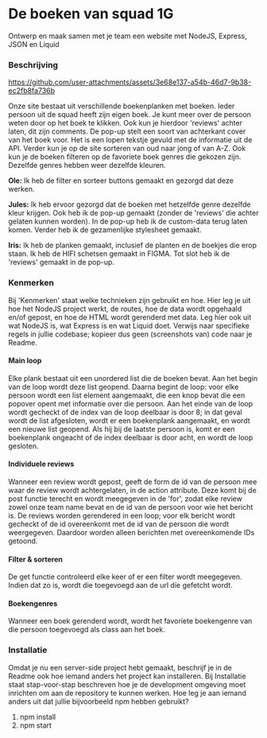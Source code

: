 # De boeken van squad 1G
Ontwerp en maak samen met je team een website met NodeJS, Express, JSON en Liquid


### Beschrijving



https://github.com/user-attachments/assets/3e68e137-a54b-46d7-9b38-ec2fb8fa736b



Onze site bestaat uit verschillende boekenplanken met boeken. Ieder persoon uit de squad heeft zijn eigen boek. Je kunt meer over de persoon weten door op het boek te klikken. Ook kun je hierdoor 'reviews' achter laten, dit zijn comments. De pop-up stelt een soort van achterkant cover van het boek voor. Het is een lopen tekstje gevuld met de informatie uit de API. Verder kun je op de site sorteren van oud naar jong of van A-Z. Ook kun je de boeken filteren op de favoriete boek genres die gekozen zijn. Dezelfde genres hebben weer dezelfde kleuren.

**Ole:** Ik heb de filter en sorteer buttons gemaakt en gezorgd dat deze werken. 

**Jules:** Ik heb ervoor gezorgd dat de boeken met hetzelfde genre dezelfde kleur krijgen. Ook heb ik de pop-up gemaakt (zonder de 'reviews' die achter gelaten kunnen worden). In de pop-up heb ik de custom-data terug laten komen. Verder heb ik de gezamenlijke stylesheet gemaakt. 

**Iris:** Ik heb de planken gemaakt, inclusief de planten en de boekjes die erop staan. Ik heb de HIFI schetsen gemaakt in FIGMA. Tot slot heb ik de 'reviews' gemaakt in de pop-up. 

### Kenmerken
Bij 'Kenmerken' staat welke technieken zijn gebruikt en hoe. Hier leg je uit hoe het NodeJS project werkt, de routes, hoe de data wordt opgehaald en/of gepost, en hoe de HTML wordt gerenderd met data. Leg hier ook uit wat NodeJS is, wat Express is en wat Liquid doet. Verwijs naar specifieke regels in jullie codebase; kopieer dus geen (screenshots van) code naar je Readme.

#### Main loop
Elke plank bestaat uit een unordered list die de boeken bevat. Aan het begin van de loop wordt deze list geopend. Daarna begint de loop: voor elke persoon wordt een list element aangemaakt, die een knop bevat die een popover opent met informatie over die persoon. Aan het einde van de loop wordt gecheckt of de index van de loop deelbaar is door 8; in dat geval wordt de list afgesloten, wordt er een boekenplank aangemaakt, en wordt een nieuwe list geopend. Als hij bij de laatste persoon is, komt er een boekenplank ongeacht of de index deelbaar is door acht, en wordt de loop gesloten.

#### Individuele reviews
Wanneer een review wordt gepost, geeft de form de id van de persoon mee waar de review wordt achtergelaten, in de action attribute. Deze komt bij de post functie terecht en wordt meegegeven in de 'for', zodat elke review zowel onze team name bevat en de id van de persoon voor wie het bericht is.
De reviews worden gerendered in een loop; voor elk bericht wordt gecheckt of de id overeenkomt met de id van de persoon die wordt weergegeven. Daardoor worden alleen berichten met overeenkomende IDs getoond.

#### Filter & sorteren
De get functie controleerd elke keer of er een filter wordt meegegeven. Indien dat zo is, wordt die toegevoegd aan de url die gefetcht wordt. 

#### Boekengenres
Wanneer een boek gerenderd wordt, wordt het favoriete boekengenre van die persoon toegevoegd als class aan het boek. 


### Installatie
Omdat je nu een server-side project hebt gemaakt, beschrijf je in de Readme ook hoe iemand anders het project kan installeren. Bij Installatie staat stap-voor-stap beschreven hoe je de development omgeving moet inrichten om aan de repository te kunnen werken. Hoe leg je aan iemand anders uit dat jullie bijvoorbeeld npm hebben gebruikt?

1. npm install
2. npm start

